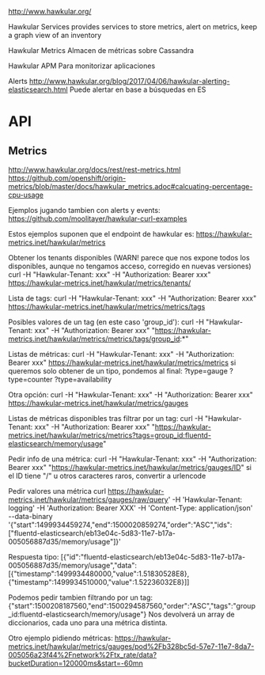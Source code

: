 http://www.hawkular.org/

Hawkular Services
provides services to store metrics, alert on metrics, keep a graph view of an inventory

Hawkular Metrics
Almacen de métricas sobre Cassandra

Hawkular APM
Para monitorizar aplicaciones

Alerts
http://www.hawkular.org/blog/2017/04/06/hawkular-alerting-elasticsearch.html
Puede alertar en base a búsquedas en ES


# API

## Metrics
http://www.hawkular.org/docs/rest/rest-metrics.html
https://github.com/openshift/origin-metrics/blob/master/docs/hawkular_metrics.adoc#calcuating-percentage-cpu-usage

Ejemplos jugando tambien con alerts y events: https://github.com/moolitayer/hawkular-curl-examples


Estos ejemplos suponen que el endpoint de hawkular es: https://hawkular-metrics.inet/hawkular/metrics

Obtener los tenants disponibles (WARN! parece que nos expone todos los disponibles, aunque no tengamos acceso, corregido en nuevas versiones)
curl -H "Hawkular-Tenant: xxx" -H "Authorization: Bearer xxx" https://hawkular-metrics.inet/hawkular/metrics/tenants/

Lista de tags:
curl -H "Hawkular-Tenant: xxx" -H "Authorization: Bearer xxx" https://hawkular-metrics.inet/hawkular/metrics/metrics/tags

Posibles valores de un tag (en este caso 'group_id'):
curl -H "Hawkular-Tenant: xxx" -H "Authorization: Bearer xxx" "https://hawkular-metrics.inet/hawkular/metrics/metrics/tags/group_id:*"


Listas de métricas:
curl -H "Hawkular-Tenant: xxx" -H "Authorization: Bearer xxx" https://hawkular-metrics.inet/hawkular/metrics/metrics
  si queremos solo obtener de un tipo, pondemos al final:
    ?type=gauge
    ?type=counter
    ?type=availability

Otra opción:
curl -H "Hawkular-Tenant: xxx" -H "Authorization: Bearer xxx" https://hawkular-metrics.inet/hawkular/metrics/gauges


Listas de métricas disponibles tras filtrar por un tag:
curl -H "Hawkular-Tenant: xxx" -H "Authorization: Bearer xxx" "https://hawkular-metrics.inet/hawkular/metrics/metrics?tags=group_id:fluentd-elasticsearch/memory/usage"


Pedir info de una métrica:
curl -H "Hawkular-Tenant: xxx" -H "Authorization: Bearer xxx" "https://hawkular-metrics.inet/hawkular/metrics/gauges/ID"
  si el ID tiene "/" u otros caracteres raros, convertir a urlencode



Pedir valores una métrica
curl https://hawkular-metrics.inet/hawkular/metrics/gauges/raw/query' -H 'Hawkular-Tenant: logging' -H 'Authorization: Bearer XXX' -H 'Content-Type: application/json' --data-binary '{"start":1499934459274,"end":1500020859274,"order":"ASC","ids":["fluentd-elasticsearch/eb13e04c-5d83-11e7-b17a-005056887d35/memory/usage"]}'

Respuesta tipo:
[{"id":"fluentd-elasticsearch/eb13e04c-5d83-11e7-b17a-005056887d35/memory/usage","data":[{"timestamp":1499934480000,"value":1.51830528E8},{"timestamp":1499934510000,"value":1.52236032E8}]]


Podemos pedir tambien filtrando por un tag:
{"start":1500208187560,"end":1500294587560,"order":"ASC","tags":"group_id:fluentd-elasticsearch/memory/usage"}
Nos devolverá un array de diccionarios, cada uno para una métrica distinta.


Otro ejemplo pidiendo métricas:
https://hawkular-metrics.inet/hawkular/metrics/gauges/pod%2Fb328bc5d-57e7-11e7-8da7-005056a23f44%2Fnetwork%2Ftx_rate/data?bucketDuration=120000ms&start=-60mn
